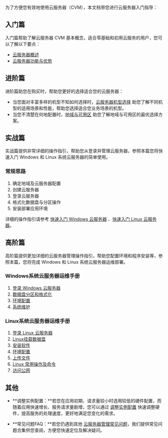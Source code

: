 为了方便您有效地使用云服务器（CVM），本文档带您进行云服务器入门指导：

## 入门篇  

入门篇帮助了解云服务器 CVM 基本概念，适合零基础和初用云服务的用户，您可以了解以下要点：

- [云服务器概述 ](/doc/product/213/495)
- [云服务器功能与优势 ](/doc/product/213/3036)

## 进阶篇  

进阶篇助您在购买时，帮助您更好的选择适合您的云服务器：

- 当您面对丰富多样的机型不知如何选择时，[云服务器机型选择](/doc/product/213/7153) 助您了解不同机型的适用场景和性能，帮助您选择适合您业务场景的机型。
- 当您不清楚在何地配置时，[地域与可用区](/doc/product/213/6091) 助您了解地域与可用区的最优选择方案。

## 实战篇

实战篇提供非常详细的操作指引，帮助您从登录并管理云服务器，参照本篇您将快速入门 Windows 和 Linux 系统云服务器的简单使用。

### 常规思路


1. 确定地域及云服务器配置
2. 创建云服务器
3. 登录云服务器
4. 格式化数据盘与分区操作
5. 安装部署应用环境

详细的操作指引请参考 [快速入门 Windows 云服务器](/doc/product/213/2764) 、[快速入门 Linux 云服务器](/doc/product/213/2936)。

## 高阶篇

高阶篇提供更加详细的云服务器管理操作指引，帮助您配置环境和程序安装等，参照本篇，您将完成 Windows 和 Linux 系统云服务器运维部署。

### Windows系统云服务器运维手册

1. [登录 Windows 云服务器 ](/doc/product/213/5435)
2. [数据盘分区和格式化 ](/doc/product/213/2158)
3. [环境配置](/doc/product/213/2755)
4. [系统维护](/doc/product/213/2917)


### Linux系统云服务器运维手册

1. [登录 Linux 云服务器](/doc/product/213/5436)
2. [Linux挂载数据盘](/doc/product/213/2042)
3. [安装软件](/doc/product/213/2123)
4. [环境配置](/doc/product/213/2125)
5. [上传文件](/doc/product/213/2131)
6. [Linux 常用操作及命令](/doc/product/213/2150)
7. [访问公网](/document/product/213/2152)

## 其他
- **调整实例配置：**若您在应用初期、请求量较小时选用较低的硬件配置，而随着应用快速增长、服务请求量剧增，您可以通过 [调整实例配置](/doc/product/213/5730) 快速调整硬件，提高服务的处理速度，更好地满足您变化的需求。

- **常见问题FAQ：**若您仍遇到其他 [云服务器管理常见问题](/doc/product/213/10339)，我们提供常见问题合集供您查阅，方便您快速定位及解决疑问。
